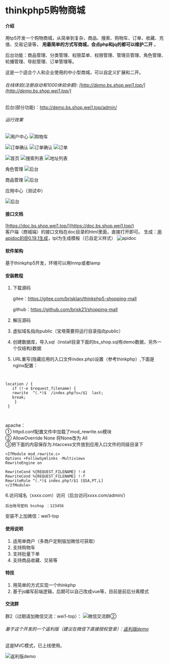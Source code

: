 # thinkphp5购物商城

#### 介绍
用tp5开发一个购物商城，从简单到复杂，商品、搜索、购物车、订单、收藏、充值、交易记录等，  **用最简单的方式写商城，会点php和jq的都可以维护二开** 。

后台功能：商品管理、分类管理、权限菜单、权限管理、管理员管理、角色管理、轮播管理、导航管理、订单管理等。

这是一个适合个人和企业使用的中小型商城，可以自定义扩展和二开。

###### 在线体验(注册自动有1000体验余额): [http://demo.bs.shop.wei1.top/](http://demo.bs.shop.wei1.top/) 

后台(部分功能)：http://demo.bs.shop.wei1.top/admin/


###### 运行效果

![ 用户中心](./public/test/user.png "用户中心")
![ 购物车](./public/test/cart.png "购物车")

![ 订单确认](./public/test/order_ready1.png "订单确认")
![ 订单确认](./public/test/order_ready2.png "订单确认")
![ 订单](./public/test/orders.png "订单")

![ 首页](./public/test/home1.png "首页")
![ 搜索列表](./public/test/pro-list.png "搜索列表")
![ 地址列表](./public/test/address.png "地址列表")

角色管理
![ 后台](./public/test/admin1.png "后台")




商品管理
![ 后台](./public/test/admin2.png "后台")

应用中心（测试中）

![ 后台](./public/test/admin3.png "后台")

#### 接口文档
  [https://doc.bs.shop.wei1.top/](https://doc.bs.shop.wei1.top/)  <br>
客户端（商城端）的接口文档在doc目录的html里面，直接打开即可。
生成：用apidoc的@0.19.1生成，tpl为生成模板（已自定义样式）
![ apidoc](./public/test/doc1.png "apidoc")
#### 软件架构
基于thinkphp5开发，环境可以用lnmp或者lamp

#### 安装教程

1. 下载源码

   
   
   gitee：<a href="https://gitee.com/brisklan/thinkphp5-shopping-mall">https://gitee.com/brisklan/thinkphp5-shopping-mall</a>
   
   github：<a href="https://github.com/brisk21/shopping-mall">https://github.com/brisk21/shopping-mall</a>

2. 解压源码

3. 虚拟域名指向public（宝塔需要将运行目录指向public）

4. 创建数据库，导入sql（install目录下面的bs_shop.sql有demo数据，另外一个仅结构)数据

5.  URL重写(隐藏应用的入口文件index.php)设置（参考thinkphp）,下面是nginx配置：
```nginx


location / { 
   if (!-e $request_filename) {
   rewrite  ^(.*)$  /index.php?s=/$1  last;
   break;
    }
 }



```
apache： <br>
    ① httpd.conf配置文件中加载了mod_rewrite.so模块<br>
    ② AllowOverride None 将None改为 All<br>
③把下面的内容保存为.htaccess文件放到应用入口文件的同级目录下
```
<IfModule mod_rewrite.c>
Options +FollowSymlinks -Multiviews
RewriteEngine on

RewriteCond %{REQUEST_FILENAME} !-d
RewriteCond %{REQUEST_FILENAME} !-f
RewriteRule ^(.*)$ index.php?/$1 [QSA,PT,L]
</IfModule>
```


6.访问域名（xxxx.com）访问（后台访问xxxx.com/admin/）

```后台账号密码 bsshop ：123456```

安装不上加微信：wei1-top

#### 使用说明

1.  适用单商户（多商户定制版加微信可获取）
2.  支持购物车
3.  支持批量下单
4.  支持商品收藏、交易等





#### 特技

1. 用简单的方式实现一个thinkphp
2. 基于js编写前端逻辑，后期可以自己改成vue等，目前是前后分离模式

#### 交流群
群2（过期请加微信交流：wei1-top）：
![微信交流群②](./public/test/qr.png "微信交流群②")


###### 基于这个开发的一个返利版（建议在微信下直接授权登录）：[返利版demo](https://wx.wei1.top/union/store.user/index.html)
这是MVC模式，已上线使用。

![返利版demo](https://images.gitee.com/uploads/images/2021/1123/142916_e316c296_2065616.png "微信截图_20211123142709.png")
